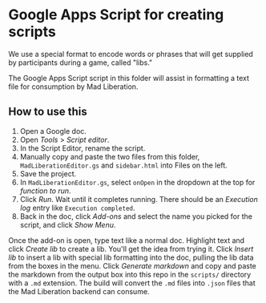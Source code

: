 # Google Apps Script for creating scripts

We use a special format to encode words or phrases that will get supplied by participants during a game, called "libs."

The Google Apps Script script in this folder will assist in formatting a text file for consumption by Mad Liberation.

## How to use this

1. Open a Google doc.
1. Open _Tools_ > _Script editor_.
1. In the Script Editor, rename the script.
1. Manually copy and paste the two files from this folder, `MadLiberationEditor.gs` and `sidebar.html` into Files on the left.
1. Save the project.
1. In `MadLiberationEditor.gs`, select `onOpen` in the dropdown at the top for _function to run_.
1. Click _Run_. Wait until it completes running. There should be an _Execution log_ entry like `Execution completed`.
1. Back in the doc, click _Add-ons_ and select the name you picked for the script, and click _Show Menu_.

Once the add-on is open, type text like a normal doc. Highlight text and click _Create lib_ to create a lib. You'll get the idea from trying it. Click _Insert lib_ to insert a lib with special lib formatting into the doc, pulling the lib data from the boxes in the menu. Click _Generate markdown_ and copy and paste the markdown from the output box into this repo in the `scripts/` directory with a `.md` extension. The build will convert the `.md` files into `.json` files that the Mad Liberation backend can consume.
